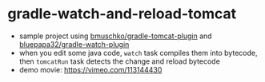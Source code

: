 # gradle-watch-and-reload-tomcat

* sample project using [bmuschko/gradle-tomcat-plugin](https://github.com/bmuschko/gradle-tomcat-plugin) and [bluepapa32/gradle-watch-plugin](https://github.com/bluepapa32/gradle-watch-plugin)
* when you edit some java code, `watch` task compiles them into bytecode, then `tomcatRun` task detects the change and reload bytecode
* demo movie: https://vimeo.com/113144430

